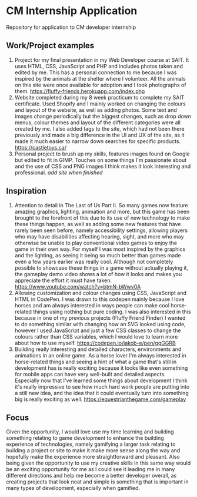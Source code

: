 # CM Internship Application
Repository for application to CM developer internship

## Work/Project examples
1. Project for my final presentation in my Web Developer course at SAIT.  It uses HTML, CSS, JavaScript and PHP and includes photos taken and edited by me.  This has a personal connection to me because I was inspired by the animals at the shelter where I volunteer.  All the animals on this site were once available for adoption and I took photographs of them. https://fluffy-friends.herokuapp.com/index.php
2. Website completed during my 8 week practicum to complete my SAIT certificate.  Used Shopify and I mainly worked on changing the colours and layout of the website, as well as adding photos.  Some text and images change periodically but the biggest changes, such as drop down menus, colour themes and layout of the different categories were all created by me.  I also added tags to the site, which had not been there previously and made a big difference in the UI and UX of the site, as it made it much easier to narrow down searches for specific products.  https://castletoys.ca/
3. Personal project to brush up my skills, features images found on Google but edited to fit in GIMP.  Touches on some things I'm passionate about and the use of CSS and PNG images I think makes it look interesting and professional. *add site when finished*

## Inspiration
1. Attention to detail in The Last of Us Part II.  So many games now feature amazing graphics, lighting, animation and more, but this game has been brought to the forefront of this due to its use of new technology to make these things happen, as well as adding some new features that have rarely been seen before, namely accessibility settings, allowing players who may have disabilities affecting hearing, sight, and more who may otherwise be unable to play conventional video games to enjoy the game in their own way.  For myself I was most inspired by the graphics and the lighting, as seeing it being so much better than games made even a few years earlier was really cool. Although not completely possible to showcase these things in a game without actually playing it, the gameplay demo video shows a lot of how it looks and makes you appreciate the effort it must have taken. https://www.youtube.com/watch?v=btmN-bWwv0A
2. Allowing customization and colour changes using CSS, JavaScript and HTML in CodePen.  I was drawn to this codepen mainly because I love horses and am always interested in ways people can make cool horse-related things using nothing but pure coding.  I was also interested in this because in one of my previous projects (Fluffy Friend Finder) I wanted to do something similar with changing how an SVG looked using code, however I used JavaScript and just a few CSS classes to change the colours rather than CSS variables, which I would love to learn more about how to use myself. https://codepen.io/jakob-e/pen/ggGGRB
3. Building really interesting and detailed characters, environments and animations in an online game.  As a horse lover I'm always interested in horse-related things and seeing a hint of what a game that's still in development has is really exciting because it looks like even something for mobile apps can have very well-built and detailed aspects. Especially now that I've learned some things about development I think it's really impressive to see how much hard work people are putting into a still new idea, and the idea that it could eventually turn into something big is really exciting as well. https://equestrianthegame.com/gameplay

## Focus
Given the opportunity, I would love use my time learning and building something relating to game development to enhance the building experience of technologies, namely gamifying a larger task relating to building a project or site to make it make more sense along the way and hopefully make the experience more straightforward and pleasant.  Also being given the opportunity to use my creative skills in this same way would be an exciting opportunity for me as I could see it leading me in many different directions and help me become a better developer overall, as creating projects that look neat and simple is something that is important in many types of development, especially when gamified.
